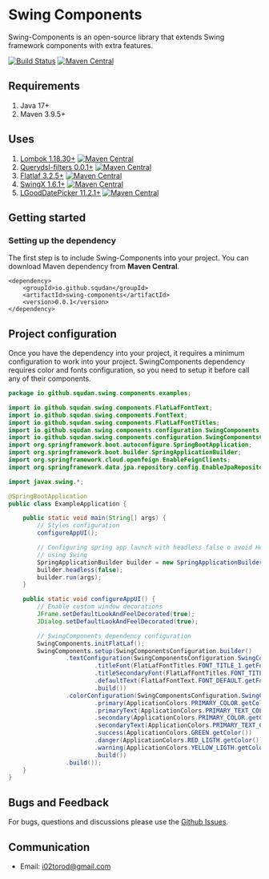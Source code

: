 Swing Components
================
Swing-Components is an open-source library that extends Swing framework components with extra features.

[![Build Status](https://github.com/squdan/swing-components/workflows/querydsl-filters/badge.svg)](https://github.com/squdan/swing-components/actions)
[![Maven Central](https://maven-badges.herokuapp.com/maven-central/io.github.squdan/swing-components/badge.svg?style=flat-square&color=007ec6)](https://maven-badges.herokuapp.com/maven-central/io.github.squdan/swing-components/)

## Requirements

1. Java 17+
2. Maven 3.9.5+

## Uses

1. [Lombok 1.18.30+](https://github.com/projectlombok/lombok) [![Maven Central](https://maven-badges.herokuapp.com/maven-central/org.projectlombok/lombok/badge.svg)](https://maven-badges.herokuapp.com/maven-central/org.projectlombok/lombok/)
2. [Querydsl-filters 0.0.1+](https://github.com/squdan/querydsl-filters) [![Maven Central](https://maven-badges.herokuapp.com/maven-central/io.github.squdan/querydsl-filters/badge.svg?style=flat-square&color=007ec6)](https://maven-badges.herokuapp.com/maven-central/io.github.squdan/querydsl-filters/)
3. [Flatlaf 3.2.5+](https://github.com/JFormDesigner/FlatLaf) [![Maven Central](https://maven-badges.herokuapp.com/maven-central/com.formdev/flatlaf/badge.svg?style=flat-square&color=007ec6)](https://maven-badges.herokuapp.com/maven-central/com.formdev/flatlaf)
4. [SwingX 1.6.1+](https://github.com/arotenberg/swingx?tab=readme-ov-file) [![Maven Central](https://maven-badges.herokuapp.com/maven-central/org.swinglabs/swingx/badge.svg?style=flat-square&color=007ec6)](https://maven-badges.herokuapp.com/maven-central/org.swinglabs/swingx)
5. [LGoodDatePicker 11.2.1+](https://github.com/LGoodDatePicker/LGoodDatePicker) [![Maven Central](https://maven-badges.herokuapp.com/maven-central/com.github.lgooddatepicker/LGoodDatePicker/badge.svg?style=flat-square&color=007ec6)](https://maven-badges.herokuapp.com/maven-central/com.github.lgooddatepicker/LGoodDatePicker)

## Getting started

### Setting up the dependency

The first step is to include Swing-Components into your project. You can download Maven dependency from
**Maven Central**.

```maven
<dependency>
    <groupId>io.github.squdan</groupId>
    <artifactId>swing-components</artifactId>
    <version>0.0.1</version>
</dependency>
```

## Project configuration

Once you have the dependency into your project, it requires a minimum configuration to work into your project.
SwingComponents dependency requires color and fonts configuration, so you need to setup it before call any of their
components.

```java
package io.github.squdan.swing.components.examples;

import io.github.squdan.swing.components.FlatLafFontText;
import io.github.squdan.swing.components.FontText;
import io.github.squdan.swing.components.FlatLafFontTitles;
import io.github.squdan.swing.components.configuration.SwingComponents;
import io.github.squdan.swing.components.configuration.SwingComponentsConfiguration;
import org.springframework.boot.autoconfigure.SpringBootApplication;
import org.springframework.boot.builder.SpringApplicationBuilder;
import org.springframework.cloud.openfeign.EnableFeignClients;
import org.springframework.data.jpa.repository.config.EnableJpaRepositories;

import javax.swing.*;

@SpringBootApplication
public class ExampleApplication {

    public static void main(String[] args) {
        // Styles configuration
        configureAppUI();

        // Configuring spring app launch with headless false o avoid HeadlessException
        // using Swing
        SpringApplicationBuilder builder = new SpringApplicationBuilder(PodiclinicDesktopApplication.class);
        builder.headless(false);
        builder.run(args);
    }

    public static void configureAppUI() {
        // Enable custom window decorations
        JFrame.setDefaultLookAndFeelDecorated(true);
        JDialog.setDefaultLookAndFeelDecorated(true);

        // SwingComponents dependency configuration
        SwingComponents.initFlatLaf();
        SwingComponents.setup(SwingComponentsConfiguration.builder()
                .textConfiguration(SwingComponentsConfiguration.SwingComponentsTextConfiguration.builder()
                        .titleFont(FlatLafFontTitles.FONT_TITLE_1.getFont())
                        .titleSecondaryFont(FlatLafFontTitles.FONT_TITLE_2.getFont())
                        .defaultText(FlatLafFontText.FONT_DEFAULT.getFont())
                        .build())
                .colorConfiguration(SwingComponentsConfiguration.SwingComponentsColorConfiguration.builder()
                        .primary(ApplicationColors.PRIMARY_COLOR.getColor())
                        .primaryText(ApplicationColors.PRIMARY_TEXT_COLOR.getColor())
                        .secondary(ApplicationColors.PRIMARY_COLOR.getColor())
                        .secondaryText(ApplicationColors.PRIMARY_TEXT_COLOR.getColor())
                        .success(ApplicationColors.GREEN.getColor())
                        .danger(ApplicationColors.RED_LIGTH.getColor())
                        .warning(ApplicationColors.YELLOW_LIGTH.getColor())
                        .build())
                .build());
    }
}

```

## Bugs and Feedback

For bugs, questions and discussions please use the [Github Issues](https://github.com/squdan/swing-components/issues).

## Communication

- Email: i02torod@gmail.com
